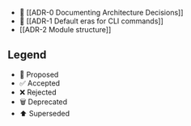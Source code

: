
* 📜 [[ADR-0 Documenting Architecture Decisions]]
* 📜 [[ADR-1 Default eras for CLI commands]]
* [[ADR-2 Module structure]]

## Legend

* 📜 Proposed
* ✅ Accepted
* ❌ Rejected
* 🗑️ Deprecated
* ⬆️ Superseded

